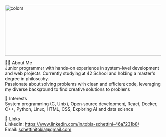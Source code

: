 <img width="920" height="164" alt="colors" src="https://github.com/user-attachments/assets/fd64f639-3a18-45ec-8001-b1debf94e3f6" />

👨‍💻 About Me <br/>
Junior programmer with hands-on experience in system-level development and web projects. Currently studying at 42 School and holding a master's degree in philosophy. <br/>
Passionate about solving problems with clean and efficient code, leveraging my diverse background to find creative solutions to problems

🌟 Interests <br/>
System programming (C, Unix),
Open-source development,
React, Docker,
C++, Python, Linux,
HTML, CSS,
Exploring AI and data science

🔗 Links <br/>
LinkedIn: https://www.linkedin.com/in/tobia-schettini-46a7231b8/ <br/>
Email: schettinitobia@gmail.com
